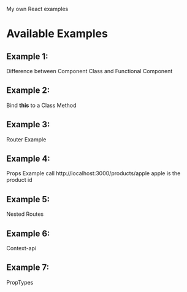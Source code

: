 My own React examples
# Available Examples #

## Example 1: ##
Difference between Component Class and Functional Component

## Example 2: ##

Bind **this** to a Class Method

## Example 3: ##

Router Example

## Example 4: ##

Props Example
call http://localhost:3000/products/apple 
apple is the product id

## Example 5: ##

Nested Routes

## Example 6: ##

Context-api

## Example 7: ##

PropTypes
